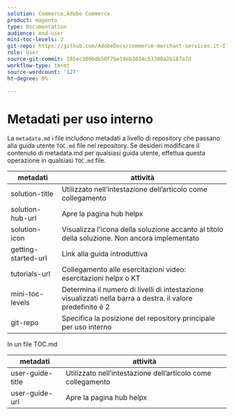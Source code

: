 ```yaml
---
solution: Commerce,Adobe Commerce
product: magento
type: Documentation
audience: end-user
mini-toc-levels: 2
git-repo: https://github.com/AdobeDocs/commerce-merchant-services.it-IT
role: User
source-git-commit: 185ec300bdb50f7be19eb3034c53300a2b187a7d
workflow-type: tm+mt
source-wordcount: '127'
ht-degree: 0%

---
```



# Metadati per uso interno

La `metadata.md` i file includono metadati a livello di repository che passano alla guida utente `TOC.md` file nel repository. Se desideri modificare il contenuto di metadata.md per qualsiasi guida utente, effettua questa operazione in qualsiasi `TOC.md` file.

| metadati | attività |
|--- |--- |
| solution-title | Utilizzato nell’intestazione dell’articolo come collegamento |
| solution-hub-url | Apre la pagina hub helpx |
| solution-icon | Visualizza l&#39;icona della soluzione accanto al titolo della soluzione. Non ancora implementato |
| getting-started-url | Link alla guida introduttiva |
| tutorials-url | Collegamento alle esercitazioni video: esercitazioni helpx o KT |
| mini-toc-levels | Determina il numero di livelli di intestazione visualizzati nella barra a destra. il valore predefinito è 2 |
| git-repo | Specifica la posizione del repository principale per uso interno |

In un file TOC.md

| metadati | attività |
|--- |--- |
| user-guide-title | Utilizzato nell’intestazione dell’articolo come collegamento |
| user-guide-url | Apre la pagina hub helpx |
